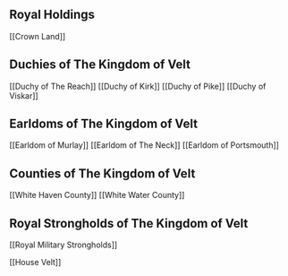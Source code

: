 ## Royal Holdings
[[Crown Land]]
## Duchies of The Kingdom of Velt
[[Duchy of The Reach]]
[[Duchy of Kirk]]
[[Duchy of Pike]]
[[Duchy of Viskar]]

## Earldoms of The Kingdom of Velt
[[Earldom of Murlay]]
[[Earldom of The Neck]]
[[Earldom of Portsmouth]]

## Counties of The Kingdom of Velt
[[White Haven County]]
[[White Water County]]

## Royal Strongholds of The Kingdom of Velt
[[Royal Military Strongholds]]

[[House Velt]]